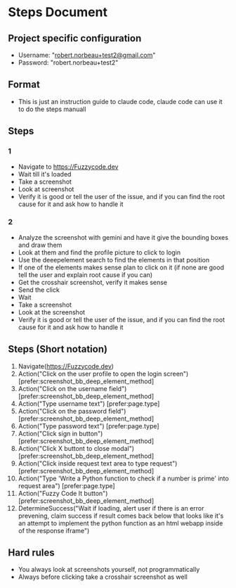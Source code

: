 # Steps Document

## Project specific configuration
- Username: "robert.norbeau+test2@gmail.com"
- Password: "robert.norbeau+test2"

## Format
- This is just an instruction guide to claude code, claude code can use it to do the steps manuall

## Steps
### 1
- Navigate to https://Fuzzycode.dev
- Wait till it's loaded
- Take a screenshot
- Look at screenshot
- Verify it is good or tell the user of the issue, and if you can find the root cause for it and ask how to handle it
### 2
- Analyze the screenshot with gemini and have it give the bounding boxes and draw them
- Look at them and find the profile picture to click to login
- Use the deeepelement search to find the elements in that position
- If one of the elements makes sense plan to click on it (if none are good tell the user and explain root cause if you can)
- Get the crosshair screenshot, verify it makes sense
- Send the click
- Wait
- Take a screenshot
- Look at the screenshot
- Verify it is good or tell the user of the issue, and if you can find the root cause for it and ask how to handle it

## Steps (Short notation)
1. Navigate(https://Fuzzycode.dev)
2. Action("Click on the user profile to open the login screen") [prefer:screenshot_bb_deep_element_method]
3. Action("Click on the username field") [prefer:screenshot_bb_deep_element_method]
4. Action("Type username text") [prefer:page.type]
5. Action("Click on the password field") [prefer:screenshot_bb_deep_element_method]
6. Action("Type password text") [prefer:page.type]
7. Action("Click sign in button") [prefer:screenshot_bb_deep_element_method]
8. Action("Click X buttont to close modal") [prefer:screenshot_bb_deep_element_method]
9. Action("Click inside request text area to type request") [prefer:screenshot_bb_deep_element_method]
10. Action("Type 'Write a Python function to check if a number is prime' into request area") [prefer:page.type]
11. Action("Fuzzy Code It button") [prefer:screenshot_bb_deep_element_method]
12. DetermineSuccess("Wait if loading, alert user if there is an error prevening, claim success if result comes back below that looks like it's an attempt to implement the python function as an html webapp inside of the response iframe")

## Hard rules
- You always look at screenshots yourself, not programmatically
- Always before clicking take a crosshair screenshot as well